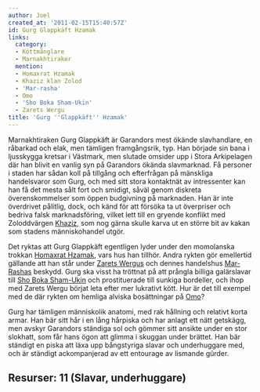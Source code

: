 ```yaml
---
author: Joel
created_at: '2011-02-15T15:40:57Z'
id: Gurg Glappkäft Hzamak
links:
  category:
  - Köttmånglare
  - Marnakhtiraker
  mention:
  - Homaxrat Hzamak
  - Khaziz klan Zolod
  - 'Mar-rasha'
  - Omo
  - 'Sho Boka Sham-Ukin'
  - Zarets Wergu
title: 'Gurg ''Glappkäft'' Hzamak'
---
```


Marnakhtiraken Gurg Glappkäft är Garandors mest ökände slavhandlare, en råbarkad och elak, men
tämligen framgångsrik, typ. Han började sin bana i ljusskygga kretsar i Västmark, men slutade
omsider upp i Stora Arkipelagen där han blivit en vanlig syn på Garandors ökända slavmarknad. Få
personer i staden har sådan koll på tillgång och efterfrågan på mänskliga handelsvaror som Gurg, och
med sitt stora kontaktnät av intressenter kan han få det mesta sålt fort och smidigt, såväl genom
diskreta överenskommelser som öppen budgivning på marknaden. Han är inte överdrivet pålitlig, dock,
och känd för att försöka ta ut överpriser och bedriva falsk marknadsföring, vilket lett till en
gryende konflikt med Zoloddvärgen [Khaziz], som nog gärna skulle karva ut en större bit av kakan som
stadens människohandel utgör.

Det ryktas att Gurg Glappkäft egentligen lyder under den momolanska trokkan [Homaxrat Hzamak], vars
hus han tillhör. Andra rykten gör emellertid gällande att han står under [Zarets Wergus] och dennes
handelshus [Mar-Rashas] beskydd. Gurg ska visst ha tröttnat på att prångla billiga galärslavar till
[Sho Boka Sham-Ukin] och prostituerade till sunkiga bordeller, och ihop med Zarets Wergu börjat leta
efter mer lukrativt kött. Hur är det till exempel med de där rykten om hemliga alviska bosättningar
på [Omo]?

Gurg har tämligen människolik anatomi, med rak hållning och relativt korta armar. Han bär sitt hår i
en lång hårpiska och har anlagt ett nätt getskägg, men avskyr Garandors ständiga sol och gömmer sitt
ansikte under en stor slokhatt, som får hans ögon att glimma i skuggan under brättet. Han bär
ständigt en piska att läxa upp bångstyriga slavar och underhuggare med, och är ständigt
ackompanjerad av ett entourage av lismande gûrder.

Resurser: 11 (Slavar, underhuggare)
--------

  [Khaziz]: Khaziz_klan_Zolod
  [Homaxrat Hzamak]: Homaxrat_Hzamak
  [Zarets Wergus]: Zarets_Wergu
  [Mar-Rashas]: Mar-rasha
  [Sho Boka Sham-Ukin]: Sho_Boka_Sham-Ukin
  [Omo]: Omo